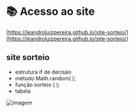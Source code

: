 # 📚 Acesso ao site 

[https://leandroluizpereira.github.io/site-sorteio/](https://leandroluizpereira.github.io/site-sorteio/)
 
 ## site sorteio
 * estrutura if de decisão
 * método Math.random( );
 * função sorteio ( ); 
 * tabela 

![imagem]()
